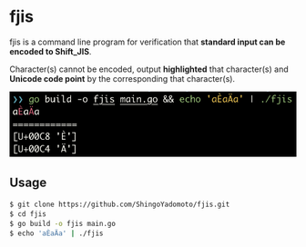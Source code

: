# fjis
fjis is a command line program for verification that **standard input can be encoded to Shift_JIS**.


Character(s) cannot be encoded, output **highlighted** that character(s) and **Unicode code point** by the corresponding that character(s).


![console image](console.png)

## Usage

```zsh
$ git clone https://github.com/ShingoYadomoto/fjis.git
$ cd fjis
$ go build -o fjis main.go
$ echo 'aÈaÄa' | ./fjis
```
